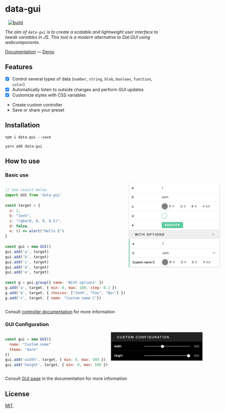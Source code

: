 # data-gui

[![build](https://github.com/SolalDR/data-gui/actions/workflows/build.yml/badge.svg)](https://github.com/SolalDR/data-gui/actions/workflows/build.yml)

*The aim of `data-gui` is to create a scalable and lightweight user interface to tweak variables in JS.
This tool is a modern alternative to Dat.GUI using webcomponents.*

[Documentation](https://solaldr.github.io/data-gui/index.html) — [Demo](https://data-gui.netlify.app)<br>

## Features
- [x] Control several types of data (`number`, `string`, `blob`, `boolean`, `function`, `color`)
- [x] Automatically listen to outside changes and perform GUI updates
- [x] Customize styles with CSS variables
- Create custom controller
- Save or share your preset

## Installation

```
npm i data-gui --save
```

```
yarn add data-gui
```

## How to use

### Basic use

<div class="c">

<div style="flex: 1;">

```javascript
// See result below 
import GUI from 'data-gui'

const target = {
  a: 1,
  b: "Jonh",
  c: "rgba(0, 0, 0, 0.5)",
  d: false,
  e: () => alert("Hello E")
}

const gui = new GUI()
gui.add('a', target)
gui.add('b', target)
gui.add('c', target)
gui.add('d', target)
gui.add('e', target)

const g = gui.group({ name: 'With options' })
g.add('a', target, { min: 0, max: 100, step: 0.1 })
g.add('b', target, { choices: ["Jonh", "Foo", "Bar"] })
g.add('c', target, { name: "Custom name C"})
```

</div>
<div style="flex: 1;"><img src="./public/light.png"/></div>
</div>

Consult [controller documentation](https://solaldr.github.io/data-gui/classes/basecontroller.html) for more information

### GUI Configuration

<div class="c">

<div style="flex: 1">


```javascript
const gui = new GUI({
  name: "Custom name"
  theme: "dark"
}) 
gui.add('width', target, { min: 0, max: 500 })
gui.add('height', target, { min: 0, max: 500 })
```

</div>
<div style="flex: 1;"><img src="./public/dark-with-name2.png"/></div>
</div>

Consult [GUI page](https://solaldr.github.io/data-gui/classes/gui.html) in the documentation for more information




## License

[MIT](LICENSE).


<style>
  img {
    margin-left: 10px;
    max-width: 300px;
  }
  .c {
    display: flex;
  }
</style>